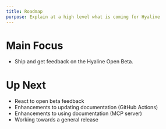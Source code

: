 ```yaml
---
title: Roadmap
purpose: Explain at a high level what is coming for Hyaline
---
```

# Main Focus
* Ship and get feedback on the Hyaline Open Beta.

# Up Next
* React to open beta feedback
* Enhancements to updating documentation (GitHub Actions)
* Enhancements to using documentation (MCP server)
* Working towards a general release